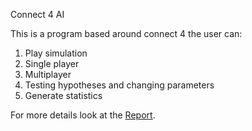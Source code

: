 Connect 4 AI

This is a program based around connect 4 the user can:
1. Play simulation
2. Single player
3. Multiplayer
4. Testing hypotheses and changing parameters
5. Generate statistics

For more details look at the [Report](Report/README.md).